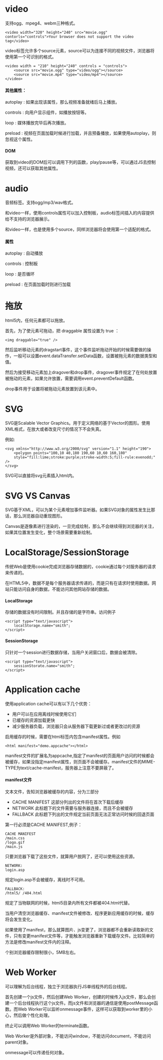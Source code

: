 # video

支持ogg、mpeg4、webm三种格式。

    <video width="320" height="240" src="movie.ogg" contorls="controls">Your browser does not support the video tag</video>

video标签允许多个source元素，source可以为连接不同的视频文件，浏览器将使用第一个可识别的格式。

    <video width = "210" height="240" controls = "controls">
        <source src="movie.ogg" type="video/ogg"></source>
        <source src="movie.mp4" type="video/mp4"></source>
    </video>

#### 其他属性：

autoplay : 如果出现该属性，那么视频准备就绪后马上播放。

controls : 向用户显示组件，如播放按钮等。

loop : 媒体播放完毕后再次播放。

preload : 视频在页面加载时候进行加载，并且预备播放，如果使用autoplay，则忽视这个属性。

#### DOM

获取到video的DOM后可以调用下列的函数，play/pause等，可以通过JS去控制视频，还可以获取其他属性。



# audio

音频标签。支持ogg/mp3/wav格式。

和video一样，使用controls属性可以加入控制板，audio标签间插入的内容提供给不支持的浏览器展示。

和video一样，也是使用多个source，同样浏览器将会使用第一个适配的格式。

#### 属性

autoplay : 自动播放

controls : 控制板

loop : 是否循环

preload : 在页面加载时则进行加载



# 拖放

html5内，任何元素都可以拖放。

首先，为了使元素可拖动，把 draggable 属性设置为 true ：

    <img draggable="true" />

然后监听移动元素的dragstart事件，这个事件监听拖动开始的时候需要做的操作，一般可以设置event.dataTransfer.setData函数，设置被拖元素的数据类型和值。

然后为接受移动元素加上dragover和drop事件，dragover事件规定了在何处放置被拖动的元素，如果允许放置，需要调用event.preventDefault函数。

drop事件用于设置将被拖动元素放置到该元素中。



# SVG

SVG是Scalable Vector Graphics。用于定义网络的基于Vector的图形。使用XML格式，在放大或者改变尺寸的情况下不会失真。

例如:

    <svg xmlns="http://www.w3.org/2000/svg" version="1.1" height="190">
        <polygon points="100,10 40,180 190,60 10,60 160,180"
        style="fill:lime;stroke:purple;stroke-width:5;fill-rule:evenodd;" />
    </svg>

SVG可以直接将svg元素插入html内。



# SVG VS Canvas

SVG基于XML，可以为某个元素增加事件监听器。如果SVG对象的属性发生比那话，那么浏览器自动重现图形。

Canvas是逐像素进行渲染的，一旦完成绘制，那么不会继续得到浏览器的关注，如果其位置发生变化，整个场景需要重新绘制。



# LocalStorage/SessionStorage

传统Web是使用cookie完成浏览器存储数据的，cookie通过每个对服务器的请求来传递的。

在HTML5中，数据不是每个服务器请求传递的，而是只有在请求时使用数据。网站只能访问自身的数据，不能访问其他网站存储的数据。

#### LocalStorage

存储的数据没有时间限制。并且存储的是字符串。访问例子

    <script type="text/javascript">
        localStorage.name="smith";
    </script>

#### SessionStorage

只针对一个session进行数据存储，当用户关闭窗口后，数据会被清除。

    <script type="text/javascript">
        sessionStorate.name="smith";
    </script>



# Application cache

使用application cache可以有以下几个优势：

* 用户可以在应用离线时候使用它们
* 已缓存的资源加载更快
* 减少服务器负载，浏览器只会从服务器下载更新过或者更改过的资源

启用缓存的时候，需要在html标签内包含manifest属性。例如

    <html manifest="demo.appcache"></html>

manifest文件的扩展名为appcache,指定了manifest的页面用户访问的时候都会被缓存，如果没指定manifest属性，则页面不会被缓存。manifest文件的MIME-TYPE为text/cache-manifest，服务器上注意不要屏蔽了。

#### manifest文件

文本文件，告知浏览器被缓存的内容，分为三部分

* CACHE MANIFEST 这部分列出的文件将在首次下载后缓存
* NETWORK 此标题下的文件需要与服务器连接，而且不会被缓存
* FALLBACK 此标题下列出的文件规定当前页面无法正常访问时候的回退页面

第一行必须是CACHE MANIFEST,例子：

    CACHE MANIFEST
    /main.css
    /logo.gif
    /main.js

只要浏览器下载了这些文件，就算用户脱网了，还可以使用这些资源。

    NETWORK:
    login.asp

规定login.asp不会被缓存，离线时不可用。

    FALLBACK:
    /html5/ /404.html

规定了当物联网的时候，html5目录内所有文件都被404.html代替。

当用户清空浏览器缓存、manifest文件被修改、程序更新应用缓存的时候，缓存将会发生变化。

如果使用了manifest，那么就算图片、js变更了，浏览器都不会重新读取新的文件，只有变更manifest文件等，才能触发浏览器重新下载缓存文件。比较简单的方法是修改manifest文件内的注释。

个别浏览器缓存限制很小，5MB左右。



# Web Worker

可以理解为后台线程，独立于浏览器执行JS单线程外的后台线程。

首先创建一个js文件，然后创建Web Worker，创建的时候传入js文件，那么会创建一个后台线程执行这个js文件。而js文件和浏览器的通信是使用postMessage函数。而Web Worker可以监听onmessage事件，这样可以获取到worker里的小心，然后做个性化处理。

终止可以调用Web Worker的terminate函数。

Web Worker是外部对象，不能访问window，不能访问document，不能访问parent对象。

onmessage可以传递任何对象。


